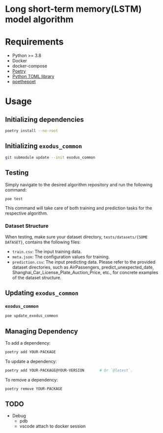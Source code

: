# Long short-term memory(LSTM) model algorithm

# Requirements

- Python >= 3.8
- Docker
- docker-compose
- [Poetry](https://python-poetry.org/)
- [Python TOML library](https://github.com/uiri/toml)
- [poethepoet](https://github.com/nat-n/poethepoet)

# Usage

## Initializing dependencies

```bash
poetry install --no-root
```

## Initializing `exodus_common`

```bash
git submodule update --init exodus_common
```

## Testing

Simply navigate to the desired algorithm repository and run the following command:
```bash
poe test
```

This command will take care of both training and prediction tasks for the respective algorithm.

### Dataset Structure
When testing, make sure your dataset directory, `tests/datasets/{SOME DATASET}`, contains the following files:

- `train.csv`: The input training data.
- `meta.json`: The configuration values for training.
- `prediction.csv`: The input predicting data.
Please refer to the provided dataset directories, such as AirPassengers, predict_unexpected_date, Shanghai_Car_License_Plate_Auction_Price, etc., for concrete examples of the dataset structure.

## Updating `exodus_common`


### `exodus_common`

```bash
poe update_exodus_common
```

## Managing Dependency

To add a dependency:
```bash
poetry add YOUR-PACKAGE
```

To update a dependency:
```bash
poetry add YOUR-PACKAGE@YOUR-VERSION       # Or `@latest`.
```

To remove a dependency:
```bash
poetry remove YOUR-PACKAGE
```

## TODO

- Debug
    - pdb
    - vscode attach to docker session
